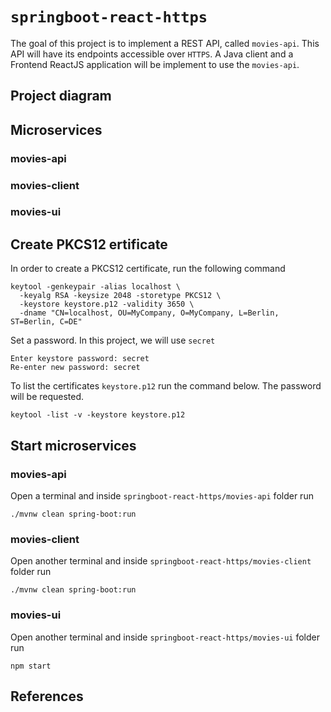 # `springboot-react-https`

The goal of this project is to implement a REST API, called `movies-api`. This API will have its endpoints accessible over `HTTPS`. A Java client and a Frontend ReactJS application will be implement to use the `movies-api`.

## Project diagram

## Microservices

### movies-api

### movies-client

### movies-ui

## Create PKCS12 ertificate

In order to create a PKCS12 certificate, run the following command
```
keytool -genkeypair -alias localhost \
  -keyalg RSA -keysize 2048 -storetype PKCS12 \
  -keystore keystore.p12 -validity 3650 \
  -dname "CN=localhost, OU=MyCompany, O=MyCompany, L=Berlin, ST=Berlin, C=DE"
```

Set a password. In this project, we will use `secret`
```
Enter keystore password: secret
Re-enter new password: secret
```

To list the certificates `keystore.p12` run the command below. The password will be requested.
```
keytool -list -v -keystore keystore.p12
```

## Start microservices

### movies-api

Open a terminal and inside `springboot-react-https/movies-api` folder run
```
./mvnw clean spring-boot:run
```

### movies-client

Open another terminal and inside `springboot-react-https/movies-client` folder run
```
./mvnw clean spring-boot:run
```

### movies-ui

Open another terminal and inside `springboot-react-https/movies-ui` folder run
```
npm start
```

## References